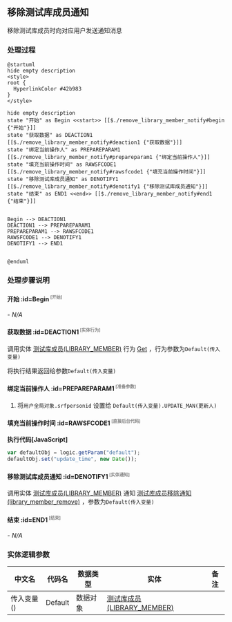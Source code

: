 ## 移除测试库成员通知 <!-- {docsify-ignore-all} -->

   移除测试库成员时向对应用户发送通知消息

### 处理过程

```plantuml
@startuml
hide empty description
<style>
root {
  HyperlinkColor #42b983
}
</style>

hide empty description
state "开始" as Begin <<start>> [[$./remove_library_member_notify#begin {"开始"}]]
state "获取数据" as DEACTION1  [[$./remove_library_member_notify#deaction1 {"获取数据"}]]
state "绑定当前操作人" as PREPAREPARAM1  [[$./remove_library_member_notify#prepareparam1 {"绑定当前操作人"}]]
state "填充当前操作时间" as RAWSFCODE1  [[$./remove_library_member_notify#rawsfcode1 {"填充当前操作时间"}]]
state "移除测试库成员通知" as DENOTIFY1  [[$./remove_library_member_notify#denotify1 {"移除测试库成员通知"}]]
state "结束" as END1 <<end>> [[$./remove_library_member_notify#end1 {"结束"}]]


Begin --> DEACTION1
DEACTION1 --> PREPAREPARAM1
PREPAREPARAM1 --> RAWSFCODE1
RAWSFCODE1 --> DENOTIFY1
DENOTIFY1 --> END1


@enduml
```


### 处理步骤说明

#### 开始 :id=Begin<sup class="footnote-symbol"> <font color=gray size=1>[开始]</font></sup>



*- N/A*
#### 获取数据 :id=DEACTION1<sup class="footnote-symbol"> <font color=gray size=1>[实体行为]</font></sup>



调用实体 [测试库成员(LIBRARY_MEMBER)](module/TestMgmt/library_member.md) 行为 [Get](module/TestMgmt/library_member#行为) ，行为参数为`Default(传入变量)`

将执行结果返回给参数`Default(传入变量)`

#### 绑定当前操作人 :id=PREPAREPARAM1<sup class="footnote-symbol"> <font color=gray size=1>[准备参数]</font></sup>



1. 将`用户全局对象.srfpersonid` 设置给  `Default(传入变量).UPDATE_MAN(更新人)`

#### 填充当前操作时间 :id=RAWSFCODE1<sup class="footnote-symbol"> <font color=gray size=1>[直接后台代码]</font></sup>



<p class="panel-title"><b>执行代码[JavaScript]</b></p>

```javascript
var defaultObj = logic.getParam("default");
defaultObj.set("update_time", new Date());
```

#### 移除测试库成员通知 :id=DENOTIFY1<sup class="footnote-symbol"> <font color=gray size=1>[实体通知]</font></sup>



调用实体 [测试库成员(LIBRARY_MEMBER)](module/TestMgmt/library_member.md) 通知 [测试库成员移除通知(library_member_remove)](module/TestMgmt/library_member/notify/library_member_remove) ，参数为`Default(传入变量)`
#### 结束 :id=END1<sup class="footnote-symbol"> <font color=gray size=1>[结束]</font></sup>



*- N/A*



### 实体逻辑参数

|    中文名   |    代码名    |  数据类型    |  实体   |备注 |
| --------| --------| -------- | -------- | --------   |
|传入变量(<i class="fa fa-check"/></i>)|Default|数据对象|[测试库成员(LIBRARY_MEMBER)](module/TestMgmt/library_member.md)||
